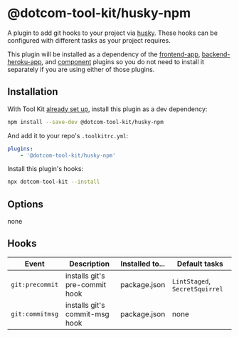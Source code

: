 # @dotcom-tool-kit/husky-npm

A plugin to add git hooks to your project via [husky](https://typicode.github.io/husky/#/). These hooks can be configured with different tasks as your project requires.

This plugin will be installed as a dependency of the [frontend-app](https://github.com/Financial-Times/dotcom-tool-kit/tree/main/plugins/frontend-app), [backend-heroku-app](https://github.com/Financial-Times/dotcom-tool-kit/tree/main/plugins/backend-heroku-app), and [component](https://github.com/Financial-Times/dotcom-tool-kit/tree/main/plugins/component) plugins so you do not need to install it separately if you are using either of those plugins.

## Installation

With Tool Kit [already set up](https://github.com/financial-times/dotcom-tool-kit#installing-and-using-tool-kit), install this plugin as a dev dependency:

```sh
npm install --save-dev @dotcom-tool-kit/husky-npm
```

And add it to your repo's `.toolkitrc.yml`:

```yaml
plugins:
    - '@dotcom-tool-kit/husky-npm'
```

Install this plugin's hooks:

```sh
npx dotcom-tool-kit --install
```

## Options

none

## Hooks

| Event | Description | Installed to...| Default tasks |
|-|-|-|-|
| `git:precommit` | installs git's pre-commit hook | package.json  | `LintStaged`, `SecretSquirrel` |
| `git:commitmsg` | installs git's commit-msg hook | package.json  | none |

